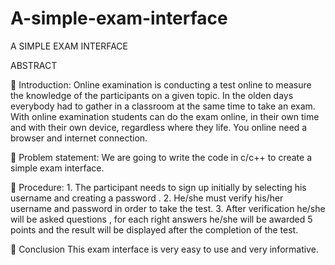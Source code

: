 # A-simple-exam-interface
A SIMPLE EXAM INTERFACE

ABSTRACT

 Introduction:
    Online examination is conducting a test online to measure the
knowledge of the participants on a given topic. In the olden days everybody
had to gather in a classroom at the same time to take an exam. With online
examination students can do the exam online, in their own time and with
their own device, regardless where they life. You online need a browser and
internet connection. 

 Problem statement:
      We are going to write the code in c/c++ to create a simple exam
interface.

 Procedure:
    1. The participant needs to sign up initially by selecting his username and creating a password .
    2. He/she must verify his/her username and password in order to take
    the test.
    3. After verification he/she will be asked questions , for each right
    answers he/she will be awarded 5 points and the result will be
    displayed after the completion of the test.

 Conclusion
      This exam interface is very easy to use and very informative.
